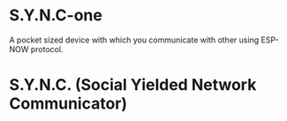 # S.Y.N.C-one
A pocket sized device with which you communicate with other using ESP-NOW protocol.
# S.Y.N.C. (Social Yielded Network Communicator)